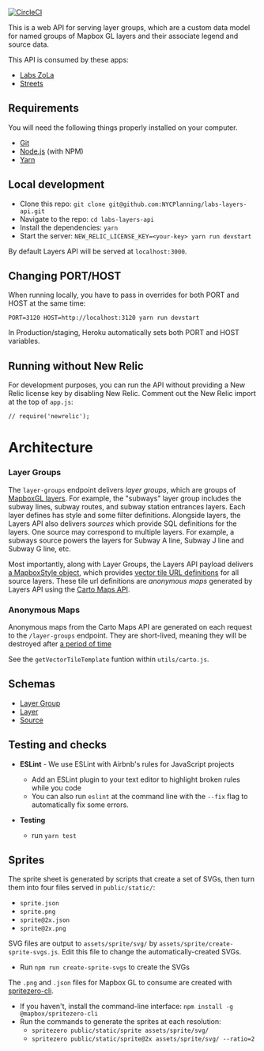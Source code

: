 [![CircleCI](https://circleci.com/gh/NYCPlanning/labs-layers-api.svg?style=svg)](https://circleci.com/gh/NYCPlanning/labs-layers-api)

This is a web API for serving layer groups, which are a custom data model for named groups of Mapbox GL layers and their associate legend and source data.

This API is consumed by these apps:
- [Labs ZoLa](https://github.com/NYCPlanning/labs-zola)
- [Streets](https://github.com/NYCPlanning/labs-streets)

## Requirements

You will need the following things properly installed on your computer.

- [Git](https://git-scm.com/)
- [Node.js](https://nodejs.org/) (with NPM)
- [Yarn](https://yarnpkg.com/en/)


## Local development

- Clone this repo: `git clone git@github.com:NYCPlanning/labs-layers-api.git`
- Navigate to the repo: `cd labs-layers-api`
- Install the dependencies: `yarn`
- Start the server: `NEW_RELIC_LICENSE_KEY=<your-key> yarn run devstart`

By default Layers API will be served at `localhost:3000`. 

## Changing PORT/HOST

When running locally, you have to pass in overrides for both PORT and HOST at the same time: 
```
PORT=3120 HOST=http://localhost:3120 yarn run devstart
 ```

In Production/staging, Heroku automatically sets both PORT and HOST variables.

## Running without New Relic
For development purposes, you can run the API without providing a New Relic license key by disabling New Relic.
Comment out the New Relic import at the top of `app.js`:
```
// require('newrelic');
```

# Architecture

### Layer Groups
The `layer-groups` endpoint delivers _layer groups_, which are groups of [MapboxGL layers](https://docs.mapbox.com/mapbox-gl-js/style-spec/layers/). For example, the "subways" layer group includes the subway lines, subway routes, and subway station entrances layers. Each layer defines has style and some filter definitions. Alongside layers, the Layers API also delivers _sources_ which provide SQL definitions for the layers. One source may correspond to multiple layers. For example, a subways source powers the layers for Subway A line, Subway J line and Subway G line, etc.

Most importantly, along with Layer Groups, the Layers API payload delivers [a MapboxStyle object](https://docs.mapbox.com/mapbox-gl-js/style-spec/root/), which provides [vector tile URL definitions](https://docs.mapbox.com/mapbox-gl-js/style-spec/sources/) for all source layers. These tile url definitions are _anonymous maps_ generated by Layers API using the [Carto Maps API](https://carto.com/developers/maps-api/).

### Anonymous Maps
Anonymous maps from the Carto Maps API are generated on each request to the `/layer-groups` endpoint. They are short-lived, meaning they will be destroyed after [a period of time](https://carto.com/developers/maps-api/guides/anonymous-maps/#:~:text=Anonymous%20Maps%20cannot%20be%20removed,five%20minutes%2C%20or%20sometimes%20longer)

See the `getVectorTileTemplate` funtion within `utils/carto.js`. 

## Schemas

- [Layer Group](https://github.com/NYCPlanning/labs-layers-api/blob/develop/schemas/layer-group.js)
- [Layer](https://github.com/NYCPlanning/labs-layers-api/blob/develop/schemas/layer.js)
- [Source](https://github.com/NYCPlanning/labs-layers-api/blob/develop/schemas/source.js)

## Testing and checks

- **ESLint** - We use ESLint with Airbnb's rules for JavaScript projects
  - Add an ESLint plugin to your text editor to highlight broken rules while you code
  - You can also run `eslint` at the command line with the `--fix` flag to automatically fix some errors.

- **Testing**
  - run `yarn test`


## Sprites

The sprite sheet is generated by scripts that create a set of SVGs, then turn them into four files served in `public/static/`:
- `sprite.json`
- `sprite.png`
- `sprite@2x.json`
- `sprite@2x.png`

SVG files are output to `assets/sprite/svg/` by `assets/sprite/create-sprite-svgs.js`. Edit this file to change the automatically-created SVGs.
- Run `npm run create-sprite-svgs` to create the SVGs

The `.png` and `.json` files for Mapbox GL to consume are created with  [spritezero-cli](https://github.com/mapbox/spritezero-cli).
- If you haven't, install the command-line interface: `npm install -g @mapbox/spritezero-cli`
- Run the commands to generate the sprites at each resolution:
  - `spritezero public/static/sprite assets/sprite/svg/`
  - `spritezero public/static/sprite@2x assets/sprite/svg/ --ratio=2`

